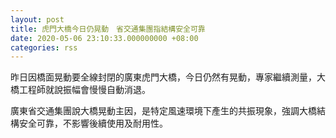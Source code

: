 ```yaml
---
layout: post
title: 虎門大橋今日仍晃動　省交通集團指結構安全可靠
date: 2020-05-06 23:10:33.000000000 +08:00
categories: rss
---
```


昨日因橋面晃動要全線封閉的廣東虎門大橋，今日仍然有晃動，專家繼續測量，大橋工程師就說振幅會慢慢自動消退。

廣東省交通集團說大橋晃動主因，是特定風速環境下產生的共振現象，強調大橋結構安全可靠，不影響後續使用及耐用性。
